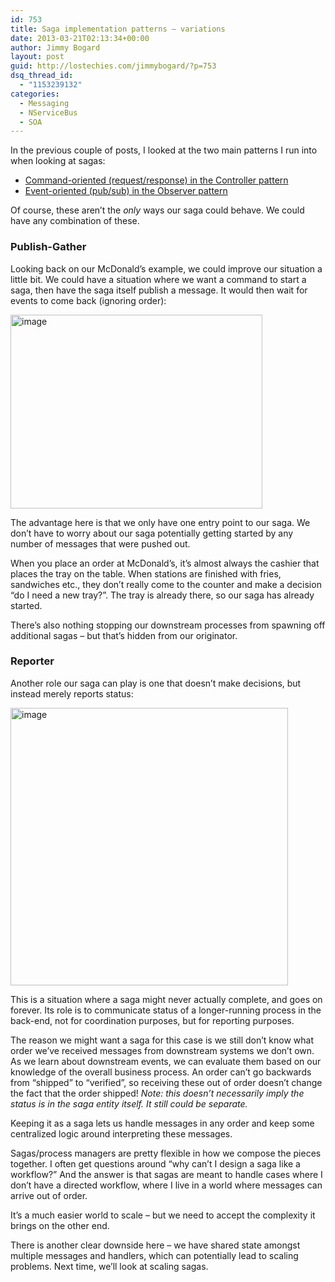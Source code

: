 ```yaml
---
id: 753
title: Saga implementation patterns – variations
date: 2013-03-21T02:13:34+00:00
author: Jimmy Bogard
layout: post
guid: http://lostechies.com/jimmybogard/?p=753
dsq_thread_id:
  - "1153239132"
categories:
  - Messaging
  - NServiceBus
  - SOA
---
```

In the previous couple of posts, I looked at the two main patterns I run into when looking at sagas:

  * [Command-oriented (request/response) in the Controller pattern](http://lostechies.com/jimmybogard/2013/03/14/saga-implementation-patterns-controller/)
  * [Event-oriented (pub/sub) in the Observer pattern](http://lostechies.com/jimmybogard/2013/03/11/saga-implementation-patterns-observer/)

Of course, these aren’t the _only_ ways our saga could behave. We could have any combination of these.

### Publish-Gather

Looking back on our McDonald’s example, we could improve our situation a little bit. We could have a situation where we want a command to start a saga, then have the saga itself publish a message. It would then wait for events to come back (ignoring order):

[<img title="image" style="border-top: 0px; border-right: 0px; background-image: none; border-bottom: 0px; padding-top: 0px; padding-left: 0px; border-left: 0px; display: inline; padding-right: 0px" border="0" alt="image" src="http://lostechies.com/jimmybogard/files/2013/03/image_thumb5.png" width="403" height="310" />](http://lostechies.com/jimmybogard/files/2013/03/image5.png)

The advantage here is that we only have one entry point to our saga. We don’t have to worry about our saga potentially getting started by any number of messages that were pushed out.

When you place an order at McDonald’s, it’s almost always the cashier that places the tray on the table. When stations are finished with fries, sandwiches etc., they don’t really come to the counter and make a decision “do I need a new tray?”. The tray is already there, so our saga has already started.

There’s also nothing stopping our downstream processes from spawning off additional sagas – but that’s hidden from our originator.

### Reporter

Another role our saga can play is one that doesn’t make decisions, but instead merely reports status:

[<img title="image" style="border-top: 0px; border-right: 0px; background-image: none; border-bottom: 0px; padding-top: 0px; padding-left: 0px; border-left: 0px; display: inline; padding-right: 0px" border="0" alt="image" src="http://lostechies.com/jimmybogard/files/2013/03/image_thumb6.png" width="444" height="444" />](http://lostechies.com/jimmybogard/files/2013/03/image6.png)

This is a situation where a saga might never actually complete, and goes on forever. Its role is to communicate status of a longer-running process in the back-end, not for coordination purposes, but for reporting purposes.

The reason we might want a saga for this case is we still don’t know what order we’ve received messages from downstream systems we don’t own. As we learn about downstream events, we can evaluate them based on our knowledge of the overall business process. An order can’t go backwards from “shipped” to “verified”, so receiving these out of order doesn’t change the fact that the order shipped! _Note: this doesn’t necessarily imply the status is in the saga entity itself. It still could be separate._

Keeping it as a saga lets us handle messages in any order and keep some centralized logic around interpreting these messages.

Sagas/process managers are pretty flexible in how we compose the pieces together. I often get questions around “why can’t I design a saga like a workflow?” And the answer is that sagas are meant to handle cases where I don’t have a directed workflow, where I live in a world where messages can arrive out of order.

It’s a much easier world to scale – but we need to accept the complexity it brings on the other end.

There is another clear downside here – we have shared state amongst multiple messages and handlers, which can potentially lead to scaling problems. Next time, we’ll look at scaling sagas.